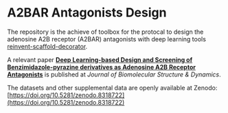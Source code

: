# A2BAR Antagonists Design

The repository is the achieve of toolbox for the protocal to design the adenosine A2B receptor (A2BAR) antagonists with deep learning tools [reinvent-scaffold-decorator](https://github.com/undeadpixel/reinvent-scaffold-decorator).

A relevant paper [**Deep Learning-based Design and Screening of Benzimidazole-pyrazine derivatives as Adenosine A2B Receptor Antagonists**](https://doi.org/10.1080/07391102.2023.2295974) is published at *Journal of Biomolecular Structure & Dynamics*.

The datasets and other supplemental data are openly available at Zenodo: [https://doi.org/10.5281/zenodo.8318722](https://doi.org/10.5281/zenodo.8318722)
